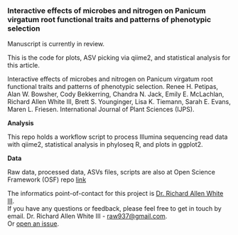 ###  Interactive effects of microbes and nitrogen on Panicum virgatum root functional traits and patterns of phenotypic selection

Manuscript is currently in review.

This is the code for plots, ASV picking via qiime2, and statistical analysis for this article. 

Interactive effects of microbes and nitrogen on Panicum virgatum root functional traits and patterns of phenotypic selection. 
Renee H. Petipas, Alan W. Bowsher, Cody Bekkerring, Chandra N. Jack, Emily E. McLachlan, Richard Allen White III, Brett S. Younginger,
Lisa K. Tiemann, Sarah E. Evans, Maren L. Friesen.  International Journal of Plant Sciences (IJPS).


**Analysis**

This repo holds a workflow script to process Illumina sequencing read data with qiime2, statistical analysis in phyloseq R, and plots in ggplot2.  

**Data**

Raw data, processed data, ASVs files, scripts are also at Open Science Framework (OSF) repo [link](https://osf.io/sta58/)<br />

The informatics point-of-contact for this project is [Dr. Richard Allen White III](https://github.com/raw937).<br />
If you have any questions or feedback, please feel free to get in touch by email. Dr. Richard Allen White III - raw937@gmail.com.  <br />
Or [open an issue](https://github.com/friesenlab/MMPRNT_pacicum_greenhouse_microbiome/issues).
